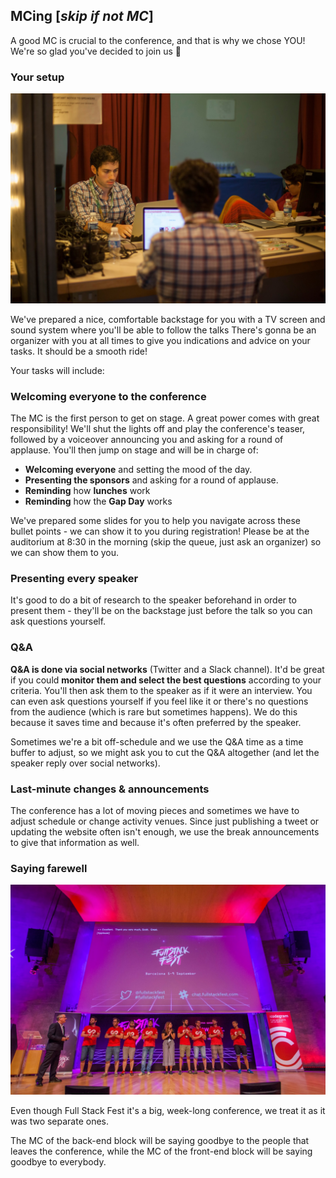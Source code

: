 ## MCing \[_skip if not MC_\]

A good MC is crucial to the conference, and that is why we chose YOU! We're so glad you've decided to join us 🎉

### Your setup

![Backstage setup](/assets/backstage.JPG)

We've prepared a nice, comfortable backstage for you with a TV screen and sound system where you'll be able to follow the talks There's gonna be an organizer with you at all times to give you indications and advice on your tasks. It should be a smooth ride!

Your tasks will include:

### Welcoming everyone to the conference

The MC is the first person to get on stage. A great power comes with great responsibility! We'll shut the lights off and play the conference's teaser, followed by a voiceover announcing you and asking for a round of applause. You'll then jump on stage and will be in charge of:

* **Welcoming everyone** and setting the mood of the day.
* **Presenting the sponsors** and asking for a round of applause.
* **Reminding** how **lunches** work
* **Reminding** how the **Gap Day** works

We've prepared some slides for you to help you navigate across these bullet points - we can show it to you during registration! Please be at the auditorium at 8:30 in the morning \(skip the queue, just ask an organizer\) so we can show them to you.

### Presenting every speaker

It's good to do a bit of research to the speaker beforehand in order to present them - they'll be on the backstage just before the talk so you can ask questions yourself.

### Q&A

**Q&A is done via social networks** \(Twitter and a Slack channel\). It'd be great if you could **monitor them and select the best questions** according to your criteria. You'll then ask them to the speaker as if it were an interview. You can even ask questions yourself if you feel like it or there's no questions from the audience \(which is rare but sometimes happens\). We do this because it saves time and because it's often preferred by the speaker.

Sometimes we're a bit off-schedule and we use the Q&A time as a time buffer to adjust, so we might ask you to cut the Q&A altogether \(and let the speaker reply over social networks\).

### Last-minute changes & announcements

The conference has a lot of moving pieces and sometimes we have to adjust schedule or change activity venues. Since just publishing a tweet or updating the website often isn't enough, we use the break announcements to give that information as well.

### Saying farewell

![](/assets/farewell.jpg)

Even though Full Stack Fest it's a big, week-long conference, we treat it as it was two separate ones.

The MC of the back-end block will be saying goodbye to the people that leaves the conference, while the MC of the front-end block will be saying goodbye to everybody.

